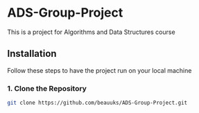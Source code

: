 # ADS-Group-Project
This is a project for Algorithms and Data Structures course
## Installation
Follow these steps to have the project run on your local machine
### 1. Clone the Repository
   ```bash
   git clone https://github.com/beauuks/ADS-Group-Project.git
